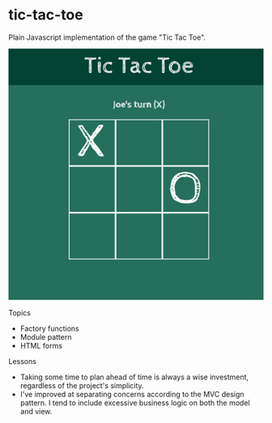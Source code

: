 # tic-tac-toe

Plain Javascript implementation of the game "Tic Tac Toe".

![screenshot](sc.png)


Topics 
- Factory functions
- Module pattern
- HTML forms

Lessons
- Taking some time to plan ahead of time is always a wise investment, regardless of the project's simplicity. 
- I've improved at separating concerns according to the MVC design pattern. I tend to include excessive business logic on both the model and view.
